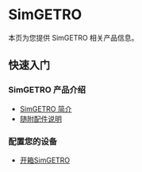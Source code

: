 # SimGETRO

本页为您提供 SimGETRO 相关产品信息。

## 快速入门

### SimGETRO 产品介绍

- [SimGETRO 简介](simgetro/manual/intro-simgetro/)
- [随附配件说明](simgetro/manual/accessories-simgetro/)

### 配置您的设备

- [开箱SimGETRO](simgetro/manual/unbox-simgetro/)
